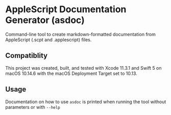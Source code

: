 # AppleScript Documentation Generator (asdoc)

Command-line tool to create markdown-formatted documentation from AppleScript (.scpt and .applescript) files.

## Compatiblity

This project was created, built, and tested with Xcode 11.3.1 and Swift 5 on macOS 10.14.6 with the macOS Deployment Target set to 10.13.

## Usage

Documentation on how to use `asdoc` is printed when running the tool without parameters or with `--help`
